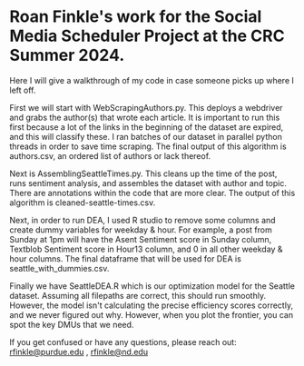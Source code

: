 # Roan Finkle's work for the Social Media Scheduler Project at the CRC Summer 2024.

Here I will give a walkthrough of my code in case someone picks up where I left off.

First we will start with WebScrapingAuthors.py. This deploys a webdriver and grabs the author(s) that wrote each article. It is important to run this first because a lot of the links in the beginning of the dataset are expired, and this will classify these. I ran batches of our dataset in parallel python threads in order to save time scraping. The final output of this algorithm is authors.csv, an ordered list of authors or lack thereof.

Next is AssemblingSeattleTimes.py. This cleans up the time of the post, runs sentiment analysis, and assembles the dataset with author and topic. There are annotations within the code that are more clear. The output of this algorithm is cleaned-seattle-times.csv.

Next, in order to run DEA, I used R studio to remove some columns and create dummy variables for weekday & hour. For example, a post from Sunday at 1pm will have the Asent Sentiment score in Sunday column, Textblob Sentiment score in Hour13 column, and 0 in all other weekday & hour columns. The final dataframe that will be used for DEA is seattle_with_dummies.csv.

Finally we have SeattleDEA.R which is our optimization model for the Seattle dataset. Assuming all filepaths are correct, this should run smoothly. However, the model isn't calculating the precise efficiency scores correctly, and we never figured out why. However, when you plot the frontier, you can spot the key DMUs that we need.

If you get confused or have any questions, please reach out:
rfinkle@purdue.edu , rfinkle@nd.edu
